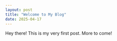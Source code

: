 ```yaml
---
layout: post
title: "Welcome to My Blog"
date: 2025-04-17
---
```


Hey there! This is my very first post. More to come!
